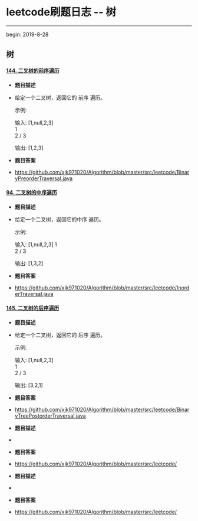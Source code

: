# leetcode刷题日志 -- 树

---

begin: 2019-8-28

## 树

#### [144. 二叉树的前序遍历](https://leetcode-cn.com/problems/binary-tree-preorder-traversal/)

- **题目描述**

- 给定一个二叉树，返回它的 前序 遍历。

   示例:

  输入: [1,null,2,3]  
     1
      \
       2
      /
     3 

  输出: [1,2,3]

- **题目答案**

- https://github.com/xjk971020/Algorithm/blob/master/src/leetcode/BinaryPreorderTraversal.java

#### [94. 二叉树的中序遍历](https://leetcode-cn.com/problems/binary-tree-inorder-traversal/)

- **题目描述**

- 给定一个二叉树，返回它的中序 遍历。

  示例:

  输入: [1,null,2,3]
     1
      \
       2
      /
     3

  输出: [1,3,2]

- **题目答案**

- https://github.com/xjk971020/Algorithm/blob/master/src/leetcode/InorderTraversal.java

#### [145. 二叉树的后序遍历](https://leetcode-cn.com/problems/binary-tree-postorder-traversal/)

- **题目描述**

- 给定一个二叉树，返回它的 后序 遍历。

  示例:

  输入: [1,null,2,3]  
     1
      \
       2
      /
     3 

  输出: [3,2,1]

- **题目答案**

- https://github.com/xjk971020/Algorithm/blob/master/src/leetcode/BinaryTreePostorderTraversal.java



- **题目描述**
- 
- **题目答案**
- https://github.com/xjk971020/Algorithm/blob/master/src/leetcode/



- **题目描述**
- 
- **题目答案**
- https://github.com/xjk971020/Algorithm/blob/master/src/leetcode/

